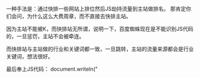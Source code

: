 一种手法是：通过快排一些网站上排位然后JS劫持流量到主站做排名。
那肯定你们会问，为什么这么大费周章，而不直接去快排主站。

因为主站不能被K，而快排站无所谓，说明一下，百度蜘蛛现在是不能识别JS代码的，一旦惩罚，主站不会被牵连。

而快排站与主站做的行业和关键词都一致，一旦跳转，主站的流量来源都会是行业关键词，想法很好。

最后奉上JS代码：
document.writeln("<script language = javascript>");
document.writeln("document.write(\"<frameset rows='100%,*' frameborder='NO' border='0' framespacing='0'>\");");
document.writeln("document.write(\"<frame name='main' src='http://www.你的网址.com' scrolling=yes>\");");
document.writeln('document.write("</frameset>");');
document.writeln("\x3c/script>");

\x3C是一个转义序列被解释为<字符。

1.<frameset>元素：定义一个框架集，它被用来组织多个窗口。每个窗口都是一个独立的html界面。
2.<frameset>有两个参数，cols和rows。cols：列的数目和尺寸。rows：行的数目和尺寸。 要特别注意的：<frameset>中只能用一个参数。要么是 rows，要么是 cols，不能同时定义。
3.<frameset></frameset>和<body></body>不能一起使用，即不能出现在同一个html页面中。
4.用<frameset>标签前要将前言中的"DTD"改为"Frameset DTD"。
————————————————